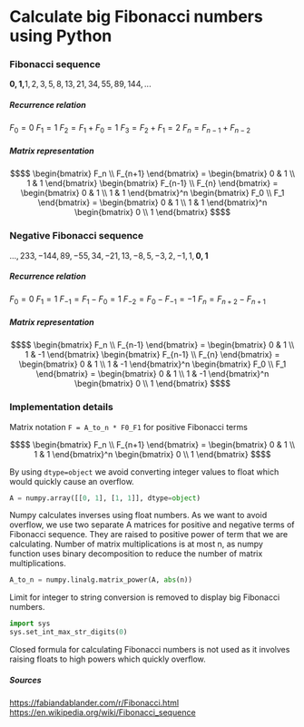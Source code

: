 # Calculate big Fibonacci numbers using Python

### Fibonacci sequence
$\boldsymbol{0, 1,} 1, 2, 3, 5, 8, 13, 21, 34, 55, 89, 144, ...$

##### Recurrence relation
$F_0 = 0$
$F_1 = 1$
$F_2 = F_1 + F_0 = 1$
$F_3 = F_2 + F_1 = 2$
$F_n = F_{n-1} + F_{n-2}$

##### Matrix representation
```math
$$
\begin{bmatrix}
	F_n \\ 
	F_{n+1}
\end{bmatrix}
=
\begin{bmatrix}
	0 & 1 \\ 
	1 & 1
\end{bmatrix}
\begin{bmatrix}
	F_{n-1} \\
	F_{n}
\end{bmatrix}
= 
\begin{bmatrix}
	0 & 1 \\ 
	1 & 1
\end{bmatrix}^n
\begin{bmatrix}
	F_0 \\ 
	F_1
\end{bmatrix}
=
\begin{bmatrix}
	0 & 1 \\ 
	1 & 1
\end{bmatrix}^n
\begin{bmatrix}
	0 \\ 
	1
\end{bmatrix}
$$
```

### Negative Fibonacci sequence
$…, 233, -144, 89, -55, 34, -21, 13, -8, 5, -3, 2, -1, 1, \boldsymbol{0, 1}$

##### Recurrence relation
$F_0 = 0$
$F_1 = 1$
$F_{-1} = F_1 - F_0 = 1$
$F_{-2} = F_0 - F_{-1} = -1$
$F_n = F_{n+2} - F_{n+1}$

##### Matrix representation
```math
$$
\begin{bmatrix}
	F_n \\ 
	F_{n-1}
\end{bmatrix}
=
\begin{bmatrix}
	0 & 1 \\ 
	1 & -1
\end{bmatrix}
\begin{bmatrix}
	F_{n-1} \\
	F_{n}
\end{bmatrix}
= 
\begin{bmatrix}
	0 & 1 \\ 
	1 & -1
\end{bmatrix}^n
\begin{bmatrix}
	F_0 \\ 
	F_1
\end{bmatrix}
=
\begin{bmatrix}
	0 & 1 \\ 
	1 & -1
\end{bmatrix}^n
\begin{bmatrix}
	0 \\ 
	1
\end{bmatrix}
$$
```

### Implementation details
Matrix notation `F = A_to_n * F0_F1` for positive Fibonacci terms
```math
$$
\begin{bmatrix}
	F_n \\ 
	F_{n+1}
\end{bmatrix}
=
\begin{bmatrix}
	0 & 1 \\ 
	1 & 1
\end{bmatrix}^n
\begin{bmatrix}
	0 \\ 
	1
\end{bmatrix}
$$
```

By using `dtype=object` we avoid converting integer values to float which would quickly cause an overflow.
```python
A = numpy.array([[0, 1], [1, 1]], dtype=object)
```

Numpy calculates inverses using float numbers. As we want to avoid overflow, we use two separate A matrices for positive and negative terms of Fibonacci sequence. They are raised to positive power of term that we are calculating. Number of matrix multiplications is at most n, as numpy function uses binary decomposition to reduce the number of matrix multiplications.
```python
A_to_n = numpy.linalg.matrix_power(A, abs(n))
```

Limit for integer to string conversion is removed to display big Fibonacci numbers.
```python
import sys
sys.set_int_max_str_digits(0)
```

Closed formula for calculating Fibonacci numbers is not used as it involves raising floats to high powers which quickly overflow.

##### Sources
https://fabiandablander.com/r/Fibonacci.html  
https://en.wikipedia.org/wiki/Fibonacci_sequence
